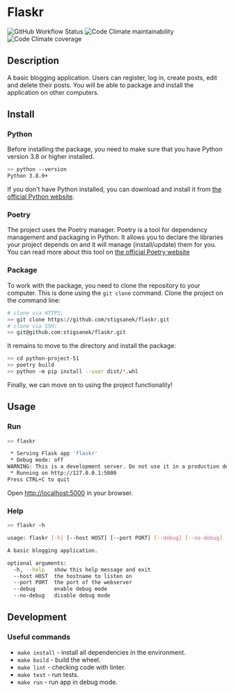 # Flaskr

![GitHub Workflow Status](https://img.shields.io/github/workflow/status/stigsanek/flaskr/python-ci)
![Code Climate maintainability](https://img.shields.io/codeclimate/maintainability/stigsanek/flaskr)
![Code Climate coverage](https://img.shields.io/codeclimate/coverage/stigsanek/flaskr)

## Description

A basic blogging application. Users can register, log in, create posts, edit and delete their posts. You will be able to
package and install the application on other computers.

## Install

### Python

Before installing the package, you need to make sure that you have Python version 3.8 or higher installed.

```bash
>> python --version
Python 3.8.0+
```

If you don't have Python installed, you can download and install it
from [the official Python website](https://www.python.org/downloads/).

### Poetry

The project uses the Poetry manager. Poetry is a tool for dependency management and packaging in Python. It allows you
to declare the libraries your project depends on and it will manage (install/update) them for you. You can read more
about this tool on [the official Poetry website](https://python-poetry.org/)

### Package

To work with the package, you need to clone the repository to your computer. This is done using the `git clone` command.
Clone the project on the command line:

```bash
# clone via HTTPS:
>> git clone https://github.com/stigsanek/flaskr.git
# clone via SSH:
>> git@github.com:stigsanek/flaskr.git
```

It remains to move to the directory and install the package:

```bash
>> cd python-project-51
>> poetry build
>> python -m pip install --user dist/*.whl
```

Finally, we can move on to using the project functionality!

## Usage

### Run

```bash
>> flaskr

 * Serving Flask app 'flaskr'
 * Debug mode: off
WARNING: This is a development server. Do not use it in a production deployment. Use a production WSGI server instead.
 * Running on http://127.0.0.1:5000
Press CTRL+C to quit
```

Open [http://localhost:5000](http://localhost:5000) in your browser.

### Help

```bash
>> flaskr -h

usage: flaskr [-h] [--host HOST] [--port PORT] [--debug] [--no-debug]

A basic blogging application.

optional arguments:
  -h, --help   show this help message and exit
  --host HOST  the hostname to listen on
  --port PORT  the port of the webserver
  --debug      enable debug mode
  --no-debug   disable debug mode
```

## Development

### Useful commands

* `make install` - install all dependencies in the environment.
* `make build` - build the wheel.
* `make lint` - checking code with linter.
* `make test` - run tests.
* `make run` - run app in debug mode.
